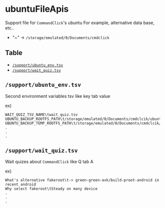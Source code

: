 # ubuntuFileApis

Support file for `CommandClick`'s ubuntu
For example, alternative data base, etc..

- "~" -> `/storage/emulated/0/Documents/cmdclick`


Table
-----------------
* [`/support/ubuntu_env.tsv`](#ubuntu_env_varialbles)
* [`/support/wait_quiz.tsv`](#wait_quiz_tsv)

  

## `/support/ubuntu_env.tsv` <a id="ubuntu_env_varialbles"></a>

Second environment variables tsv like key tab value


ex)

```
WAIT_QUIZ_TSV_NAME\twait_quiz.tsv 
UBUNTU_BACKUP_ROOTFS_PATH\t/storage/emulated/0/Documents/cmdclcik/ubuntu/backup/rootfs.tar.gz,
UBUNTU_BACKUP_TEMP_ROOTFS_PATH\t/storage/emulated/0/Documents/cmdclcik/ubuntu/backup/temp/rootfs.tar.gz,
.
.
.
```

## `/support/wait_quiz.tsv` <a id="wait_quiz_tsv"></a>

Wait quizes about `CommandClick` like Q tab A

ex)
```
What's alternative fakeroot\t-> green-green-avk/build-proot-android in recent android
Why select fakeroot\tSteady on many device
.
.
.
```

